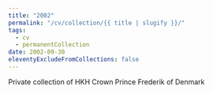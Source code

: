 ```yaml
---
title: "2002"
permalink: "/cv/collection/{{ title | slugify }}/"
tags:
  - cv
  - permanentCollection
date: 2002-09-30
eleventyExcludeFromCollections: false
---
```


Private collection of HKH Crown Prince Frederik of Denmark